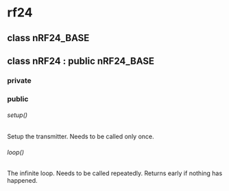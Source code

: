 # rf24

## class nRF24_BASE



## class nRF24 : public nRF24_BASE
### private
### public

###### setup()
Setup the transmitter. Needs to be called only once.

###### loop()
The infinite loop. Needs to be called repeatedly. Returns early if nothing has happened.
